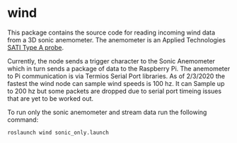 # wind
 
This package contains the source code for reading incoming wind data from a 3D sonic anemometer. The anemometer is an Applied Technologies [SATI Type A probe](http://www.apptech.com/wp-content/uploads/2016/04/SATItechdesc_g.pdf).
 
Currently, the node sends a trigger character to the Sonic Anemometer which in turn sends a package of data to the Raspberry Pi. The anemometer to Pi communication is via Termios Serial Port libraries. As of 2/3/2020 the fastest the wind node can sample wind speeds is 100 hz. It can Sample up to 200 hz but some packets are dropped due to serial port timeing issues that are yet to be worked out. 

To run only the sonic anemometer and stream data run the following command:
```
roslaunch wind sonic_only.launch
````
